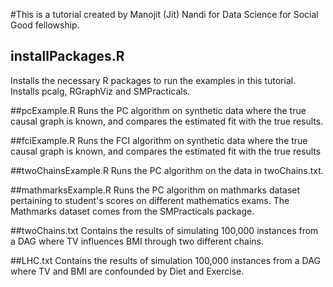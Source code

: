 #This is a tutorial created by Manojit (Jit) Nandi for Data Science for Social Good fellowship.

## installPackages.R 
Installs the necessary R packages to run the examples in this tutorial. Installs pcalg, RGraphViz and SMPracticals.

##pcExample.R
Runs the PC algorithm on synthetic data where the true causal graph is known, and compares the estimated fit with the true results.

##fciExample.R
Runs the FCI algorithm on synthetic data where the true causal graph is known, and compares the estimated fit with the true results

##twoChainsExample.R
Runs the PC algorithm on the data in twoChains.txt. 

##mathmarksExample.R
Runs the PC algorithm on mathmarks dataset pertaining to student's scores on different mathematics exams. The Mathmarks dataset comes from the SMPracticals package.

##twoChains.txt
Contains the results of simulating 100,000 instances from a DAG where TV influences BMI through two different chains.

##LHC.txt
Contains the results of simulation 100,000 instances from a DAG where TV and BMI are confounded by Diet and Exercise.